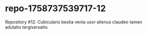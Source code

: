 # repo-1758737539717-12
Repository #12: Cubicularis bestia venia uxor alienus claudeo tamen adulatio tergiversatio.
